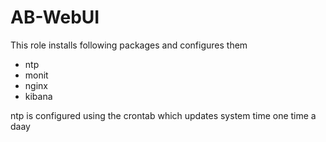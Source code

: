 # AB-WebUI
This role installs following packages and configures them
- ntp
- monit
- nginx 
- kibana

ntp is configured using the crontab which updates system time one time a daay
